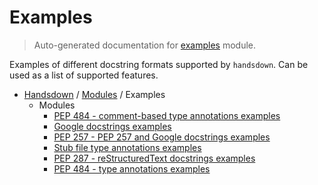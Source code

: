 # Examples

> Auto-generated documentation for [examples](https://github.com/vemel/handsdown/blob/master/examples/__init__.py) module.

Examples of different docstring formats supported by `handsdown`.
Can be used as a list of supported features.

- [Handsdown](../README.md#-handsdown---python-documentation-generator) / [Modules](../MODULES.md#modules) / Examples
    - Modules
        - [PEP 484 - comment-based type annotations examples](comment_typed.md#pep-484---comment-based-type-annotations-examples)
        - [Google docstrings examples](google_docstrings.md#google-docstrings-examples)
        - [PEP 257 - PEP 257 and Google docstrings examples](pep257_docstrings.md#pep-257---pep-257-and-google-docstrings-examples)
        - [Stub file type annotations examples](pyi_typed.md#stub-file-type-annotations-examples)
        - [PEP 287 - reStructuredText docstrings examples](rst_docstrings.md#pep-287---restructuredtext-docstrings-examples)
        - [PEP 484 - type annotations examples](typed.md#pep-484---type-annotations-examples)
